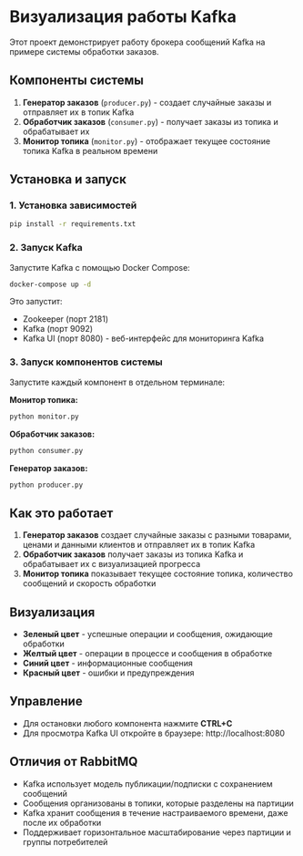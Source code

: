 # Визуализация работы Kafka

Этот проект демонстрирует работу брокера сообщений Kafka на примере системы обработки заказов.

## Компоненты системы

1. **Генератор заказов** (`producer.py`) - создает случайные заказы и отправляет их в топик Kafka
2. **Обработчик заказов** (`consumer.py`) - получает заказы из топика и обрабатывает их
3. **Монитор топика** (`monitor.py`) - отображает текущее состояние топика Kafka в реальном времени

## Установка и запуск

### 1. Установка зависимостей

```bash
pip install -r requirements.txt
```

### 2. Запуск Kafka

Запустите Kafka с помощью Docker Compose:

```bash
docker-compose up -d
```

Это запустит:
- Zookeeper (порт 2181)
- Kafka (порт 9092)
- Kafka UI (порт 8080) - веб-интерфейс для мониторинга Kafka

### 3. Запуск компонентов системы

Запустите каждый компонент в отдельном терминале:

**Монитор топика:**
```bash
python monitor.py
```

**Обработчик заказов:**
```bash
python consumer.py
```

**Генератор заказов:**
```bash
python producer.py
```

## Как это работает

1. **Генератор заказов** создает случайные заказы с разными товарами, ценами и данными клиентов и отправляет их в топик Kafka
2. **Обработчик заказов** получает заказы из топика Kafka и обрабатывает их с визуализацией прогресса
3. **Монитор топика** показывает текущее состояние топика, количество сообщений и скорость обработки

## Визуализация

- **Зеленый цвет** - успешные операции и сообщения, ожидающие обработки
- **Желтый цвет** - операции в процессе и сообщения в обработке
- **Синий цвет** - информационные сообщения
- **Красный цвет** - ошибки и предупреждения

## Управление

- Для остановки любого компонента нажмите **CTRL+C**
- Для просмотра Kafka UI откройте в браузере: http://localhost:8080

## Отличия от RabbitMQ

- Kafka использует модель публикации/подписки с сохранением сообщений
- Сообщения организованы в топики, которые разделены на партиции
- Kafka хранит сообщения в течение настраиваемого времени, даже после их обработки
- Поддерживает горизонтальное масштабирование через партиции и группы потребителей